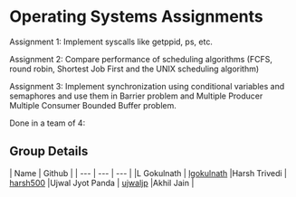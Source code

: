 # Operating Systems Assignments

Assignment 1: Implement syscalls like getppid, ps, etc.

Assignment 2: Compare performance of scheduling algorithms (FCFS, round robin, Shortest Job First and the UNIX scheduling algorithm)

Assignment 3: Implement synchronization using conditional variables and semaphores and use them in Barrier problem and Multiple Producer Multiple Consumer Bounded Buffer problem.

Done in a team of 4:
## Group Details
| Name | Github | 
| --- | --- | --- |
|L Gokulnath | [lgokulnath](https://github.com/lgokulnath)
|Harsh Trivedi | [harsh500](https://github.com/harsh500)
|Ujwal Jyot Panda | [ujwaljp](https://github.com/ujwaljp)
|Akhil Jain | 
